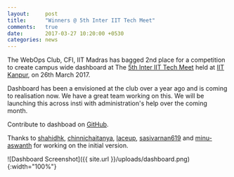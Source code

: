 ```yaml
---
layout:     post
title:      "Winners @ 5th Inter IIT Tech Meet"
comments:   true
date:       2017-03-27 10:20:00 +0530
categories: news
---
```


The WebOps Club, CFI, IIT Madras has bagged 2nd place for a competition to create campus wide dashboard at The [5th Inter IIT Tech Meet][inter-iit] held at [IIT Kanpur][iit-kanpur], on 26th March 2017.

Dashboard has been a envisioned at the club over a year ago and is coming to realisation now. We have a great team working on this. We will be launching this across insti with administration's help over the coming month.

Contribute to dashboad on [GitHub][github-repo].

Thanks to [shahidhk][shahidhk], [chinnichaitanya][chinnichaitanya], [laceup][laceup], [sasivarnan619][sasivarnan619] and [minu-aswanth][minu-aswanth] for working on the initial version.

![Dashboard Screenshot]({{ site.url }}/uploads/dashboard.png){:width="100%"}

[inter-iit]: http://interiit.tech
[github-repo]: https://github.com/The-WebOps-Club/insti-dashboard
[iit-kanpur]: http://iitk.ac.in/

[shahidhk]: https://github.com/shahidhk
[chinnichaitanya]: https://github.com/chinnichaitanya
[laceup]: https://github.com/laceup
[sasivarnan619]: https://github.com/sasivarnan619
[minu-aswanth]: https://github.com/minu-aswanth
